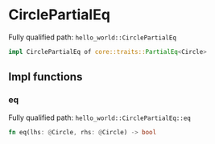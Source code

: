 # CirclePartialEq

Fully qualified path: `hello_world::CirclePartialEq`

```rust
impl CirclePartialEq of core::traits::PartialEq<Circle>
```

## Impl functions

### eq

Fully qualified path: `hello_world::CirclePartialEq::eq`

```rust
fn eq(lhs: @Circle, rhs: @Circle) -> bool
```


